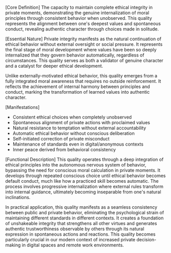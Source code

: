 [Core Definition]
The capacity to maintain complete ethical integrity in private moments, demonstrating the genuine internalization of moral principles through consistent behavior when unobserved. This quality represents the alignment between one's deepest values and spontaneous conduct, revealing authentic character through choices made in solitude.

[Essential Nature]
Private integrity manifests as the natural continuation of ethical behavior without external oversight or social pressure. It represents the final stage of moral development where values have been so deeply internalized that they govern behavior automatically, regardless of circumstances. This quality serves as both a validator of genuine character and a catalyst for deeper ethical development.

Unlike externally-motivated ethical behavior, this quality emerges from a fully integrated moral awareness that requires no outside reinforcement. It reflects the achievement of internal harmony between principles and conduct, marking the transformation of learned values into authentic character.

[Manifestations]
- Consistent ethical choices when completely unobserved
- Spontaneous alignment of private actions with proclaimed values
- Natural resistance to temptation without external accountability
- Automatic ethical behavior without conscious deliberation
- Self-initiated correction of private misconduct
- Maintenance of standards even in digital/anonymous contexts
- Inner peace derived from behavioral consistency

[Functional Description]
This quality operates through a deep integration of ethical principles into the autonomous nervous system of behavior, bypassing the need for conscious moral calculation in private moments. It develops through repeated conscious choice until ethical behavior becomes default conduct, much like how a practiced skill becomes automatic. The process involves progressive internalization where external rules transform into internal guidance, ultimately becoming inseparable from one's natural inclinations.

In practical application, this quality manifests as a seamless consistency between public and private behavior, eliminating the psychological strain of maintaining different standards in different contexts. It creates a foundation of unshakeable integrity that strengthens all other virtues and generates authentic trustworthiness observable by others through its natural expression in spontaneous actions and reactions. This quality becomes particularly crucial in our modern context of increased private decision-making in digital spaces and remote work environments.